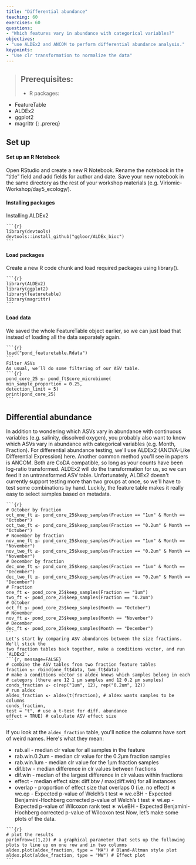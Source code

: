 ```yaml
---
title: "Differential abundance"
teaching: 60
exercises: 60
questions:
- "Which features vary in abundance with categorical variables?"
objectives:
- "use ALDEx2 and ANCOM to perform differential abundance analysis."
keypoints:
- "Use clr transformation to normalize the data"
---
```


>## Prerequisites: 
> - R packages:
  - FeatureTable
  - ALDEx2
  - ggplot2
  - magrittr
{: .prereq}

## Set up
#### Set up an R Notebook
Open RStudio and create a new R Notebook. Rename the notebook in the “title” field
and add fields for author and date. Save your new notebook in the same directory as
the rest of your workshop materials (e.g. Viriomic-Workshop/day5_ecology/).

#### Installing packages
Installing ALDEx2
~~~
```{r}
library(devtools)
devtools::install_github("ggloor/ALDEx_bioc")
```
~~~

#### Load packages
Create a new R code chunk and load required packages using library().
~~~
```{r}
library(ALDEx2)
library(ggplot2)
library(featuretable)
library(magrittr)
```
~~~

#### Load data
We saved the whole FeatureTable object earlier, so we can just load that instead of
loading all the data separately again.
~~~
```{r}
load("pond_featuretable.Rdata")
```
Filter ASVs
As usual, we’ll do some filtering of our ASV table.
```{r}
pond_core_25 ≤- pond_ft$core_microbiome(
min_sample_proportion = 0.25,
detection_limit = 5)
print(pond_core_25)
```
~~~

## Differential abundance
In addition to wondering which ASVs vary in abundance with continuous variables
(e.g. salinity, dissolved oxygen), you probably also want to know which ASVs vary in
abundance with categorical variables (e.g. Month, Fraction).
For differential abundance testing, we'll use ALDEx2 (ANOVA-Like Differential
Expression) here. Another common method you'll see in papers is ANCOM. Both are
CoDA compatible, so long as your counts have been log-ratio transformed. ALDEx2 
will do the transformation for us, so we can feed it an untransformed ASV table.
Unfortunately, ALDEx2 doesn't currently support testing more than two groups at
once, so we'll have to test some combinations by hand. Luckily, the feature table
makes it really easy to select samples based on metadata.

~~~
```{r}
# October by fraction
oct_one_ft ≤- pond_core_25$keep_samples(Fraction == "1um" & Month ==
"October")
oct_two_ft ≤- pond_core_25$keep_samples(Fraction == "0.2um" & Month ==
"October")
# November by fraction
nov_one_ft ≤- pond_core_25$keep_samples(Fraction == "1um" & Month ==
"November")
nov_two_ft ≤- pond_core_25$keep_samples(Fraction == "0.2um" & Month ==
"November")
# December by fraction
dec_one_ft ≤- pond_core_25$keep_samples(Fraction == "1um" & Month ==
"December")
dec_two_ft ≤- pond_core_25$keep_samples(Fraction == "0.2um" & Month ==
"December")
# Fraction
one_ft ≤- pond_core_25$keep_samples(Fraction == "1um")
two_ft ≤- pond_core_25$keep_samples(Fraction == "0.2um")
# October
oct_ft ≤- pond_core_25$keep_samples(Month == "October")
# November
nov_ft ≤- pond_core_25$keep_samples(Month == "November")
# December
dec_ft ≤- pond_core_25$keep_samples(Month == "December")
```
Let's start by comparing ASV abundances between the size fractions. We'll stick the
two fraction tables back together, make a conditions vector, and run `ALDEx2`.
```{r, message=FALSE}
# combine the ASV tables from two fraction feature tables
fraction ≤- rbind(one_ft$data, two_ft$data)
# make a conditions vector so aldex knows which samples belong in each
# category (there are 12 1 μm samples and 12 0.2 μm samples)
conds_fraction ≤- c(rep("1um", 12), rep("0.2um", 12))
# run aldex
aldex_fraction ≤- aldex(t(fraction), # aldex wants samples to be
columns
conds_fraction,
test = "t", # use a t-test for diff. abundance
effect = TRUE) # calculate ASV effect size
```
~~~

If you look at the `aldex_fraction` table, you'll notice the columns have sort of weird
names. Here's what they mean:
* rab.all - median clr value for all samples in the feature
* rab.win.0.2um - median clr value for the 0.2μm fraction samples
* rab.win.1um - median clr value for the 1μm fraction samples
* dif.btw - median difference in clr values between fractions
* dif.win - median of the largest difference in clr values within fractions
* effect - median effect size: diff.btw / max(diff.win) for all instances
* overlap - proportion of effect size that overlaps 0 (i.e. no effect)
∗ we.ep - Expected p-value of Welch’s t test
∗ we.eBH - Expected Benjamini-Hochberg corrected p-value of Welch’s t test
∗ wi.ep - Expected p-value of Wilcoxon rank test
∗ wi.eBH - Expected Benjamini-Hochberg corrected p-value of Wilcoxon test
Now, let’s make some plots of the data.

~~~
```{r}
# plot the results
par(mfrow=c(1,2)) # a graphical parameter that sets up the following
plots to line up on one row and in two columns
aldex.plot(aldex_fraction, type = "MA") # Bland-Altman style plot
aldex.plot(aldex_fraction, type = "MW") # Effect plot
```
~~~
